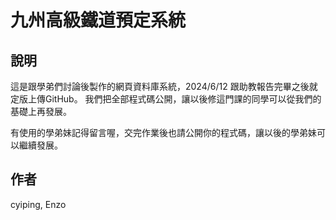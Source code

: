 # 九州高級鐵道預定系統

## 說明
這是跟學弟們討論後製作的網頁資料庫系統，2024/6/12 跟助教報告完畢之後就定版上傳GitHub。
我們把全部程式碼公開，讓以後修這門課的同學可以從我們的基礎上再發展。

有使用的學弟妹記得留言喔，交完作業後也請公開你的程式碼，讓以後的學弟妹可以繼續發展。

## 作者
cyiping, Enzo 
